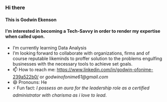  ### Hi there 
####  This is Godwin Ekenson
####  I’m interested in becoming a Tech-Savvy in order to render my expertise when called upon. 
-  I’m currently learning Data Analysis
- I’m looking forward to collaborate with organizations, firms and of course reputable likeminds to proffer solution to the problems engulfing businesses with the necessary tools to achieve set goals.
- 📫 How to reach me: https://www.linkedin.com/in/godwin-ofonime-239a522b0/ or _godwinofonime61@gmail.com_
- 😄 Pronouns: He
- ⚡ Fun fact: _I possess an aura for the leadership role as a certified administrator with charisma as i love to lead_. 
